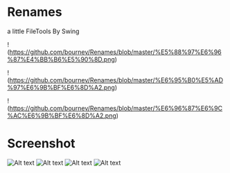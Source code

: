 # Renames
a little FileTools By Swing

!(https://github.com/bournev/Renames/blob/master/%E5%88%97%E6%96%87%E4%BB%B6%E5%90%8D.png)

!(https://github.com/bournev/Renames/blob/master/%E6%95%B0%E5%AD%97%E6%9B%BF%E6%8D%A2.png)

!(https://github.com/bournev/Renames/blob/master/%E6%96%87%E6%9C%AC%E6%9B%BF%E6%8D%A2.png)

# Screenshot
![Alt text](https://github.com/bournev/Renames/blob/master/%E5%88%97%E6%96%87%E4%BB%B6%E5%90%8D.png)
![Alt text](https://github.com/revir/FairyDict/raw/master/readme_images/4.png)
![Alt text](https://github.com/revir/FairyDict/raw/master/readme_images/3.png)
![Alt text](https://github.com/revir/FairyDict/raw/master/readme_images/2.png)
